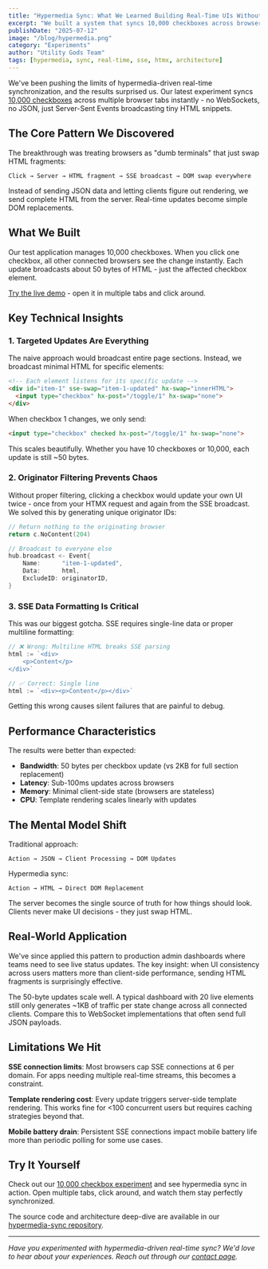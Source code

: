 ```yaml
---
title: "Hypermedia Sync: What We Learned Building Real-Time UIs Without JSON"
excerpt: "We built a system that syncs 10,000 checkboxes across browsers in real-time using only HTML fragments and Server-Sent Events. Here's what we learned about hypermedia-driven synchronization."
publishDate: "2025-07-12"
image: "/blog/hypermedia.png"
category: "Experiments"
author: "Utility Gods Team"
tags: [hypermedia, sync, real-time, sse, htmx, architecture]
---
```


We've been pushing the limits of hypermedia-driven real-time synchronization, and the results surprised us. Our latest experiment syncs [10,000 checkboxes](https://hypermedia-sync.fly.dev/) across multiple browser tabs instantly - no WebSockets, no JSON, just Server-Sent Events broadcasting tiny HTML snippets.

## The Core Pattern We Discovered

The breakthrough was treating browsers as "dumb terminals" that just swap HTML fragments:

```
Click → Server → HTML fragment → SSE broadcast → DOM swap everywhere
```

Instead of sending JSON data and letting clients figure out rendering, we send complete HTML from the server. Real-time updates become simple DOM replacements.

## What We Built

Our test application manages 10,000 checkboxes. When you click one checkbox, all other connected browsers see the change instantly. Each update broadcasts about 50 bytes of HTML - just the affected checkbox element.

[Try the live demo](https://hypermedia-sync.fly.dev/) - open it in multiple tabs and click around.

## Key Technical Insights

### 1. Targeted Updates Are Everything

The naive approach would broadcast entire page sections. Instead, we broadcast minimal HTML for specific elements:

```html
<!-- Each element listens for its specific update -->
<div id="item-1" sse-swap="item-1-updated" hx-swap="innerHTML">
  <input type="checkbox" hx-post="/toggle/1" hx-swap="none">
</div>
```

When checkbox 1 changes, we only send:
```html
<input type="checkbox" checked hx-post="/toggle/1" hx-swap="none">
```

This scales beautifully. Whether you have 10 checkboxes or 10,000, each update is still ~50 bytes.

### 2. Originator Filtering Prevents Chaos

Without proper filtering, clicking a checkbox would update your own UI twice - once from your HTMX request and again from the SSE broadcast. We solved this by generating unique originator IDs:

```go
// Return nothing to the originating browser
return c.NoContent(204)

// Broadcast to everyone else
hub.broadcast <- Event{
    Name:      "item-1-updated",
    Data:      html,
    ExcludeID: originatorID,
}
```

### 3. SSE Data Formatting Is Critical

This was our biggest gotcha. SSE requires single-line data or proper multiline formatting:

```go
// ❌ Wrong: Multiline HTML breaks SSE parsing
html := `<div>
    <p>Content</p>
</div>`

// ✅ Correct: Single line
html := `<div><p>Content</p></div>`
```

Getting this wrong causes silent failures that are painful to debug.

## Performance Characteristics

The results were better than expected:

- **Bandwidth**: 50 bytes per checkbox update (vs 2KB for full section replacement)
- **Latency**: Sub-100ms updates across browsers
- **Memory**: Minimal client-side state (browsers are stateless)
- **CPU**: Template rendering scales linearly with updates

## The Mental Model Shift

Traditional approach:
```
Action → JSON → Client Processing → DOM Updates
```

Hypermedia sync:
```
Action → HTML → Direct DOM Replacement
```

The server becomes the single source of truth for how things should look. Clients never make UI decisions - they just swap HTML.

## Real-World Application

We've since applied this pattern to production admin dashboards where teams need to see live status updates. The key insight: when UI consistency across users matters more than client-side performance, sending HTML fragments is surprisingly effective.

The 50-byte updates scale well. A typical dashboard with 20 live elements still only generates ~1KB of traffic per state change across all connected clients. Compare this to WebSocket implementations that often send full JSON payloads.

## Limitations We Hit

**SSE connection limits**: Most browsers cap SSE connections at 6 per domain. For apps needing multiple real-time streams, this becomes a constraint.

**Template rendering cost**: Every update triggers server-side template rendering. This works fine for <100 concurrent users but requires caching strategies beyond that.

**Mobile battery drain**: Persistent SSE connections impact mobile battery life more than periodic polling for some use cases.

## Try It Yourself

Check out our [10,000 checkbox experiment](https://hypermedia-sync.fly.dev/) and see hypermedia sync in action. Open multiple tabs, click around, and watch them stay perfectly synchronized.

The source code and architecture deep-dive are available in our [hypermedia-sync repository](https://github.com/utility-gods/hypermedia-sync).

---

*Have you experimented with hypermedia-driven real-time sync? We'd love to hear about your experiences. Reach out through our [contact page](/contact).*